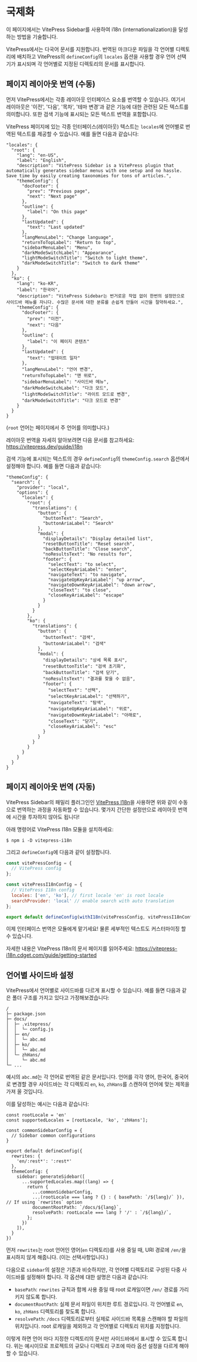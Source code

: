 # 국제화

이 페이지에서는 VitePress Sidebar를 사용하여 i18n (internationalization)을 달성하는 방법을 기술합니다.

VitePress에서는 다국어 문서를 지원합니다. 번역된 마크다운 파일을 각 언어별 디렉토리에 배치하고 VitePress의 `defineConfig`의 `locales` 옵션을 사용할 경우 언어 선택기가 표시되며 각 언어별로 지정된 디렉토리의 문서를 표시합니다.

## 페이지 레이아웃 번역 (수동)

먼저 VitePress에서는 각종 레이아웃 인터페이스 요소를 번역할 수 있습니다. 여기서 레이아웃은 '이전', '다음', '목차', '테마 변경'과 같은 기능에 대한 관련된 모든 텍스트를 의미합니다. 또한 검색 기능에 표시되는 모든 텍스트 번역을 포함합니다.

VitePress 페이지에 있는 각종 인터페이스(레이아웃) 텍스트는 `locales`에 언어별로 번역된 텍스트를 제공할 수 있습니다. 예를 들면 다음과 같습니다:

```shell
"locales": {
  "root": {
    "lang": "en-US",
    "label": "English",
    "description": "VitePress Sidebar is a VitePress plugin that automatically generates sidebar menus with one setup and no hassle. Save time by easily creating taxonomies for tons of articles.",
    "themeConfig": {
      "docFooter": {
        "prev": "Previous page",
        "next": "Next page"
      },
      "outline": {
        "label": "On this page"
      },
      "lastUpdated": {
        "text": "Last updated"
      },
      "langMenuLabel": "Change language",
      "returnToTopLabel": "Return to top",
      "sidebarMenuLabel": "Menu",
      "darkModeSwitchLabel": "Appearance",
      "lightModeSwitchTitle": "Switch to light theme",
      "darkModeSwitchTitle": "Switch to dark theme"
    }
  },
  "ko": {
    "lang": "ko-KR",
    "label": "한국어",
    "description": "VitePress Sidebar는 번거로운 작업 없이 한번의 설정만으로 사이드바 메뉴를 자니다. 수많은 문서에 대한 분류를 손쉽게 만들어 시간을 절약하세요.",
    "themeConfig": {
      "docFooter": {
        "prev": "이전",
        "next": "다음"
      },
      "outline": {
        "label": "이 페이지 콘텐츠"
      },
      "lastUpdated": {
        "text": "업데이트 일자"
      },
      "langMenuLabel": "언어 변경",
      "returnToTopLabel": "맨 위로",
      "sidebarMenuLabel": "사이드바 메뉴",
      "darkModeSwitchLabel": "다크 모드",
      "lightModeSwitchTitle": "라이트 모드로 변경",
      "darkModeSwitchTitle": "다크 모드로 변경"
    }
  }
}
```

(`root` 언어는 페이지에서 주 언어를 의미합니다.)

레이아웃 번역을 자세히 알아보려면 다음 문서를 참고하세요: https://vitepress.dev/guide/i18n

검색 기능에 표시되는 텍스트의 경우 `defineConfig`의 `themeConfig.search` 옵션에서 설정해야 합니다. 예를 들면 다음과 같습니다:

```shell
"themeConfig": {
  "search": {
    "provider": "local",
    "options": {
      "locales": {
        "root": {
          "translations": {
            "button": {
              "buttonText": "Search",
              "buttonAriaLabel": "Search"
            },
            "modal": {
              "displayDetails": "Display detailed list",
              "resetButtonTitle": "Reset search",
              "backButtonTitle": "Close search",
              "noResultsText": "No results for",
              "footer": {
                "selectText": "to select",
                "selectKeyAriaLabel": "enter",
                "navigateText": "to navigate",
                "navigateUpKeyAriaLabel": "up arrow",
                "navigateDownKeyAriaLabel": "down arrow",
                "closeText": "to close",
                "closeKeyAriaLabel": "escape"
              }
            }
          }
        },
        "ko": {
          "translations": {
            "button": {
              "buttonText": "검색",
              "buttonAriaLabel": "검색"
            },
            "modal": {
              "displayDetails": "상세 목록 표시",
              "resetButtonTitle": "검색 초기화",
              "backButtonTitle": "검색 닫기",
              "noResultsText": "결과를 찾을 수 없음",
              "footer": {
                "selectText": "선택",
                "selectKeyAriaLabel": "선택하기",
                "navigateText": "탐색",
                "navigateUpKeyAriaLabel": "위로",
                "navigateDownKeyAriaLabel": "아래로",
                "closeText": "닫기",
                "closeKeyAriaLabel": "esc"
              }
            }
          }
        }
      }
    }
  }
}
```

## 페이지 레이아웃 번역 (자동)

VitePress Sidebar의 패밀리 플러그인인 [VitePress I18n](https://vitepress-i18n.cdget.com)을 사용하면 위와 같이 수동으로 번역하는 과정을 자동화할 수 있습니다. 몇가지 간단한 설정만으로 레이아웃 번역에 시간을 투자하지 않아도 됩니다!

아래 명령어로 VitePress I18n 모듈을 설치하세요:

```shell
$ npm i -D vitepress-i18n
```

그리고 `defineConfig`에 다음과 같이 설정합니다.

```javascript
const vitePressConfig = {
  // VitePress config
};

const vitePressI18nConfig = {
  // VitePress I18n config
  locales: ['en', 'ko'], // first locale 'en' is root locale
  searchProvider: 'local' // enable search with auto translation
};

export default defineConfig(withI18n(vitePressConfig, vitePressI18nConfig));
```

이제 인터페이스 번역은 모듈에게 맡기세요! 물론 세부적인 텍스트도 커스터마이징 할 수 있습니다.

자세한 내용은 VitePress I18n의 문서 페이지를 읽어주세요: https://vitepress-i18n.cdget.com/guide/getting-started

## 언어별 사이드바 설정

VitePress에서 언어별로 사이드바를 다르게 표시할 수 있습니다. 예를 들면 다음과 같은 폴더 구조를 가지고 있다고 가정해보겠습니다:

```text
/
├─ package.json
├─ docs/
│  ├─ .vitepress/
│  │  └─ config.js
│  ├─ en/
│  │  └─ abc.md
│  ├─ ko/
│  │  └─ abc.md
│  └─ zhHans/
│     └─ abc.md
└─ ...
```

예시의 `abc.md`는 각 언어로 번역된 같은 문서입니다. 언어를 각각 영어, 한국어, 중국어로 변경할 경우 사이드바는 각 디렉토리 `en`, `ko`, `zhHans`를 스캔하여 언어에 맞는 제목을 가져 올 것입니다.

이를 달성하는 예시는 다음과 같습니다:

```shell
const rootLocale = 'en'
const supportedLocales = [rootLocale, 'ko', 'zhHans'];

const commonSidebarConfig = {
  // Sidebar common configurations
}

export default defineConfig({
  rewrites: {
    'en/:rest*': ':rest*'
  },
  themeConfig: {
    sidebar: generateSidebar([
      ...supportedLocales.map((lang) => {
        return {
          ...commonSidebarConfig,
          ...(rootLocale === lang ? {} : { basePath: `/${lang}/` }), // If using `rewrites` option
          documentRootPath: `/docs/${lang}`,
          resolvePath: rootLocale === lang ? '/' : `/${lang}/`,
        };
      })
    ]),
  }
})
```

먼저 `rewrites`는 root 언어인 영어(`en` 디렉토리)를 사용 중일 때, URI 경로에 `/en/`을 표시하지 않게 해줍니다. (이는 선택사항입니다.)

다음으로 `sidebar`의 설정은 기존과 비슷하지만, 각 언어별 디렉토리로 구성된 다중 사이드바를 설정해야 합니다. 각 옵션에 대한 설명은 다음과 같습니다:

- `basePath`: `rewrites` 규칙과 함께 사용 중일 때 root 로캐일이면 `/en/` 경로를 가리키지 않도록 합니다.
- `documentRootPath`: 실제 문서 파일이 위치한 루트 경로입니다. 각 언어별로 `en`, `ko`, `zhHans` 디렉토리를 찾도록 합니다.
- `resolvePath`: `/docs` 디렉토리로부터 실제로 사이드바 목록을 스캔해야 할 파일의 위치입니다. root 로캐일을 제외하고 각 언어별로 디렉토리 위치를 지정합니다.

이렇게 하면 언어 마다 지정한 디렉토리의 문서만 사이드바에서 표시할 수 있도록 합니다. 위는 예시이므로 프로젝트의 규모나 디렉토리 구조에 따라 옵션 설정을 다르게 해야 할 수 있습니다.
